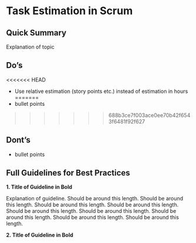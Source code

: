 # Task Estimation in Scrum

## Quick Summary

Explanation of topic

## Do’s
<<<<<<< HEAD
- Use relative estimation (story points etc.) instead of estimation in hours
=======
- bullet points
>>>>>>> 688b3ce7f003ace0ee70b42f6543f6481f92f627

## Dont’s
- bullet points

## Full Guidelines for Best Practices

**1. Title of Guideline in Bold**

Explanation of guideline. Should be around this length. Should be around this length. Should be around this length. Should be around this length. Should be around this length. Should be around this length. Should be around this length. Should be around this length. Should be around this length.

**2. Title of Guideline in Bold**